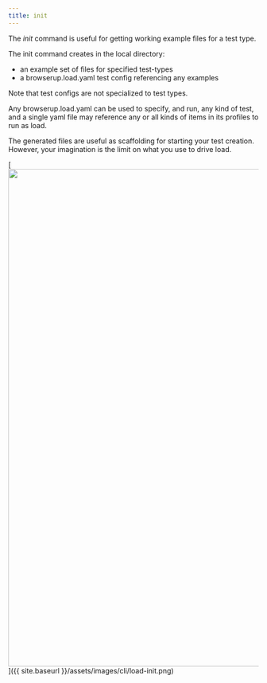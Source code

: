 ```yaml
---
title: init
---
```

The *init* command is useful for getting working example files for a test type.

The init command creates in the local directory:
* an example set of files for specified test-types
* a browserup.load.yaml test config referencing any examples

Note that test configs are not specialized to test types.

Any browserup.load.yaml can be used to specify, and run, any kind of test,
and a single yaml file may reference any or all kinds of items in its profiles
to run as load.

The generated files are useful as scaffolding for starting your test creation.
However, your imagination is the limit on what you use to drive load.

[<img src="{{ site.baseurl }}/assets/images/cli/load-init.png" width="1000"/>]({{ site.baseurl }}/assets/images/cli/load-init.png)
